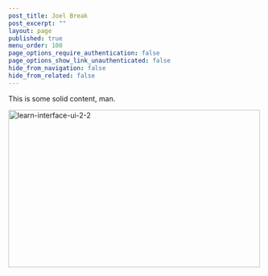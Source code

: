 ```yaml
---
post_title: Joel Break
post_excerpt: ""
layout: page
published: true
menu_order: 100
page_options_require_authentication: false
page_options_show_link_unauthenticated: false
hide_from_navigation: false
hide_from_related: false
---
```

This is some solid content, man.

<a href="https://dev-mesosphere-documentation.pantheon.io/wp-content/uploads/2016/03/learn-interface-ui-2-2.jpg" rel="attachment wp-att-3876"><img src="https://dev-mesosphere-documentation.pantheon.io/wp-content/uploads/2016/03/learn-interface-ui-2-2.jpg" alt="learn-interface-ui-2-2" width="500" height="313" class="alignnone size-full wp-image-3876" /></a>